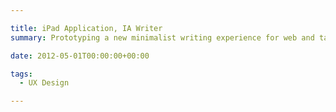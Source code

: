 ```yaml
---

title: iPad Application, IA Writer
summary: Prototyping a new minimalist writing experience for web and tablet

date: 2012-05-01T00:00:00+00:00

tags: 
  - UX Design

---
```

